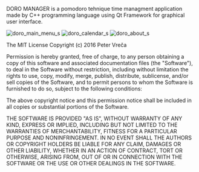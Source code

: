 DORO MANAGER is a pomodoro tehnique time managment application made by C++ programming language using Qt Framework for graphical user interface.

![doro_main_menu_s](https://cloud.githubusercontent.com/assets/16490239/26691029/eee60202-46fb-11e7-9718-590a09431a81.png)
![doro_calendar_s](https://cloud.githubusercontent.com/assets/16490239/26691034/f16cf0d0-46fb-11e7-8fa7-325294deb554.png)
![doro_about_s](https://cloud.githubusercontent.com/assets/16490239/26691358/1c3b2c72-46fd-11e7-8bb5-27a942106e15.png)

The MIT License
Copyright (c) 2016 Peter Vreča

Permission is hereby granted, free of charge, to any person obtaining a copy of this software and associated documentation files (the "Software"), to deal in the Software without restriction, including without limitation the rights to use, copy, modify, merge, publish, distribute, sublicense, and/or sell copies of the Software, and to permit persons to whom the Software is furnished to do so, subject to the following conditions:

The above copyright notice and this permission notice shall be included in all copies or substantial portions of the Software.

THE SOFTWARE IS PROVIDED "AS IS", WITHOUT WARRANTY OF ANY KIND, EXPRESS OR IMPLIED, INCLUDING BUT NOT LIMITED TO THE WARRANTIES OF MERCHANTABILITY, FITNESS FOR A PARTICULAR PURPOSE AND NONINFRINGEMENT. IN NO EVENT SHALL THE AUTHORS OR COPYRIGHT HOLDERS BE LIABLE FOR ANY CLAIM, DAMAGES OR OTHER LIABILITY, WHETHER IN AN ACTION OF CONTRACT, TORT OR OTHERWISE, ARISING FROM, OUT OF OR IN CONNECTION WITH THE SOFTWARE OR THE USE OR OTHER DEALINGS IN THE SOFTWARE.
